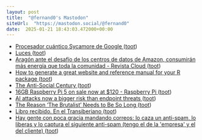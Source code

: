 ```yaml
---
layout: post
title:  "@fernand0's Mastodon"
siteUrl:  "https://mastodon.social/@fernand0"
date:  2025-01-21 18:43:03.472000+00:00
---
```

*  [Procesador cuántico Sycamore de Google ](https://www.flickr.com/photos/fernand0/54270138399) ([toot](https://mastodon.social/@fernand0/113867815876640746))
*  [Luces ](https://avecesunafoto.wordpress.com/2025/01/21/luces) ([toot](https://mastodon.social/@fernand0/113867708842875135))
*  [Aragón ante el desafío de los centros de datos de Amazon, consumirán más energía que toda la comunidad - Revista Cloud ](https://revistacloud.com/aragon-ante-el-desafio-de-los-centros-de-datos-de-amazon-consumiran-mas-energia-que-toda-la-comunidad) ([toot](https://mastodon.social/@fernand0/113867613882632673))
*  [How to generate a great website and reference manual for your R package ](https://dev.to/jj/how-to-generate-a-great-website-and-reference-manual-for-your-r-package-33a) ([toot](https://mastodon.social/@fernand0/113867245254431408))
*  [The Anti-Social Century ](https://www.theatlantic.com/magazine/archive/2025/02/american-loneliness-personality-politics/681091) ([toot](https://mastodon.social/@fernand0/113866967922959962))
*  [16GB Raspberry Pi 5 on sale now at $120 - Raspberry Pi ](https://www.raspberrypi.com/news/16gb-raspberry-pi-5-on-sale-now-at-120) ([toot](https://mastodon.social/@fernand0/113866350427114471))
*  [AI attacks now a bigger risk than endpoint threats ](https://www.scworld.com/news/ai-attacks-now-a-bigger-risk-than-endpoint-threat) ([toot](https://mastodon.social/@fernand0/113866073052015723))
*  [The Reason ‘The Brutalist’ Needs to Be So Long ](https://www.theatlantic.com/culture/archive/2025/01/the-brutalist-review/681273/?taid=6781a2edd0833a00016d777) ([toot](https://mastodon.social/@fernand0/113865944754258489))
*  [Libro recibido. En el Transiberiano ](https://fotografiasenmovimiento.wordpress.com/2025/01/21/libro-recibido-en-el-transiberiano) ([toot](https://mastodon.social/@fernand0/113865923948761185))
*  [Hay gente con poca gracia mandando correos: lo caza un anti-spam, lo liberas y lo captura el siguiente anti-spam (tengo el de la &#39;empresa&#39; y el del cliente) ](https://mastodon.social/@fernand0/113865467019979187) ([toot](https://mastodon.social/@fernand0/113865467019979187))
